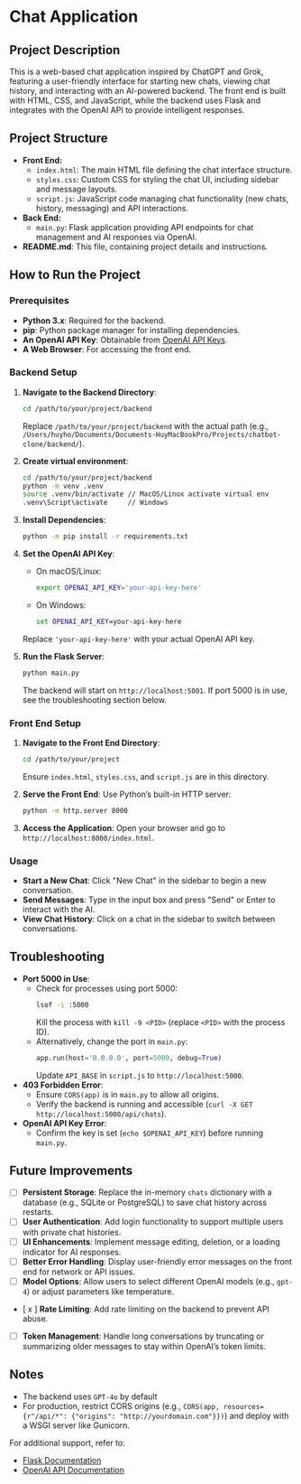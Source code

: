 # Chat Application

## Project Description
This is a web-based chat application inspired by ChatGPT and Grok, featuring a user-friendly interface for starting new chats, viewing chat history, and interacting with an AI-powered backend. The front end is built with HTML, CSS, and JavaScript, while the backend uses Flask and integrates with the OpenAI API to provide intelligent responses.

## Project Structure
- **Front End:**
  - `index.html`: The main HTML file defining the chat interface structure.
  - `styles.css`: Custom CSS for styling the chat UI, including sidebar and message layouts.
  - `script.js`: JavaScript code managing chat functionality (new chats, history, messaging) and API interactions.
- **Back End:**
  - `main.py`: Flask application providing API endpoints for chat management and AI responses via OpenAI.
- **README.md**: This file, containing project details and instructions.

## How to Run the Project

### Prerequisites
- **Python 3.x**: Required for the backend.
- **pip**: Python package manager for installing dependencies.
- **An OpenAI API Key**: Obtainable from [OpenAI API Keys](https://platform.openai.com/api-keys).
- **A Web Browser**: For accessing the front end.

### Backend Setup
1. **Navigate to the Backend Directory**:
   ```bash
   cd /path/to/your/project/backend
   ```
   Replace `/path/to/your/project/backend` with the actual path (e.g., `/Users/huyho/Documents/Documents-HuyMacBookPro/Projects/chatbot-clone/backend/`).

2. **Create virtual environment**:
   ```bash
   cd /path/to/your/project/backend
   python -m venv .venv
   source .venv/bin/activate // MacOS/Linux activate virtual env
   .venv\Script\activate     // Windows
   ```

3. **Install Dependencies**:
   ```bash
   python -m pip install -r requirements.txt
   ```

4. **Set the OpenAI API Key**:
   - On macOS/Linux:
     ```bash
     export OPENAI_API_KEY='your-api-key-here'
     ```
   - On Windows:
     ```cmd
     set OPENAI_API_KEY=your-api-key-here
     ```
   Replace `'your-api-key-here'` with your actual OpenAI API key.

4. **Run the Flask Server**:
   ```bash
   python main.py
   ```
   The backend will start on `http://localhost:5001`. If port 5000 is in use, see the troubleshooting section below.

### Front End Setup
1. **Navigate to the Front End Directory**:
   ```bash
   cd /path/to/your/project
   ```
   Ensure `index.html`, `styles.css`, and `script.js` are in this directory.

2. **Serve the Front End**:
   Use Python’s built-in HTTP server:
   ```bash
   python -m http.server 8000
   ```

3. **Access the Application**:
   Open your browser and go to `http://localhost:8000/index.html`.

### Usage
- **Start a New Chat**: Click "New Chat" in the sidebar to begin a new conversation.
- **Send Messages**: Type in the input box and press "Send" or Enter to interact with the AI.
- **View Chat History**: Click on a chat in the sidebar to switch between conversations.

## Troubleshooting
- **Port 5000 in Use**:
  - Check for processes using port 5000:
    ```bash
    lsof -i :5000
    ```
    Kill the process with `kill -9 <PID>` (replace `<PID>` with the process ID).
  - Alternatively, change the port in `main.py`:
    ```python
    app.run(host='0.0.0.0', port=5000, debug=True)
    ```
    Update `API_BASE` in `script.js` to `http://localhost:5000`.
- **403 Forbidden Error**:
  - Ensure `CORS(app)` is in `main.py` to allow all origins.
  - Verify the backend is running and accessible (`curl -X GET http://localhost:5000/api/chats`).
- **OpenAI API Key Error**:
  - Confirm the key is set (`echo $OPENAI_API_KEY`) before running `main.py`.

## Future Improvements
- [ ] **Persistent Storage**: Replace the in-memory `chats` dictionary with a database (e.g., SQLite or PostgreSQL) to save chat history across restarts.
- [ ] **User Authentication**: Add login functionality to support multiple users with private chat histories.
- [ ] **UI Enhancements**: Implement message editing, deletion, or a loading indicator for AI responses.
- [ ] **Better Error Handling**: Display user-friendly error messages on the front end for network or API issues.
- [ ] **Model Options**: Allow users to select different OpenAI models (e.g., `gpt-4`) or adjust parameters like temperature.
- [ x ] **Rate Limiting**: Add rate limiting on the backend to prevent API abuse.
- [ ] **Token Management**: Handle long conversations by truncating or summarizing older messages to stay within OpenAI’s token limits.

## Notes
- The backend uses `GPT-4o` by default
- For production, restrict CORS origins (e.g., `CORS(app, resources={r"/api/*": {"origins": "http://yourdomain.com"}})`) and deploy with a WSGI server like Gunicorn.

For additional support, refer to:
- [Flask Documentation](https://flask.palletsprojects.com/)
- [OpenAI API Documentation](https://platform.openai.com/docs/)
```
